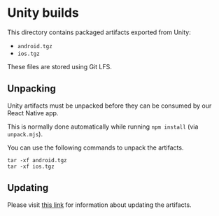 # Unity builds

This directory contains packaged artifacts exported from Unity:

* `android.tgz`
* `ios.tgz`

These files are stored using Git LFS.

## Unpacking

Unity artifacts must be unpacked before they can be consumed by our React Native app.

This is normally done automatically while running `npm install` (via `unpack.mjs`).

You can use the following commands to unpack the artifacts.

```shell
tar -xf android.tgz
tar -xf ios.tgz
```

## Updating

Please visit [this link](https://github.com/fusetools/react-native-unity2/tree/main/build-tool) for information about updating the artifacts.
